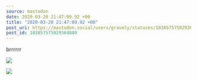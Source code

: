 ```yaml
---
source: mastodon
date: 2020-03-20 21:47:09.92 +00
title: "2020-03-20 21:47:09.92 +00"
post_uri: https://mastodon.social/users/gravely/statuses/103857575029364880
post_id: 103857575029364880
---
```

brrrrrr


![](/images/26517973.jpg)

![](/images/26517974.jpg)

